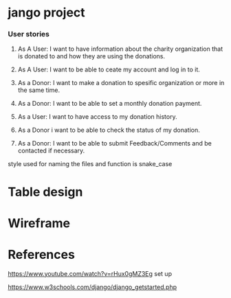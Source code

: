 # jango project

### User stories

1. As A User: I want to have information about the charity organization that is donated to and how they are using the donations.
    
2. As A User: I want to be able to ceate my account and log in to it.
   
3. As a Donor: I want to make a donation to spesific organization or more in the same time.
   
4. As a Donor: I want to be able to set a monthly donation payment.
   
5. As a User: I want to have access to my donation history.
   
6. As a Donor i want to be able to check the status of my donation.
   
7. As a Donor: I want to be able to submit Feedback/Comments and be contacted if necessary.
   

style used for naming the files and function is snake_case

# Table design


# Wireframe



# References
   
  https://www.youtube.com/watch?v=rHux0gMZ3Eg
  set up
  
  https://www.w3schools.com/django/django_getstarted.php

